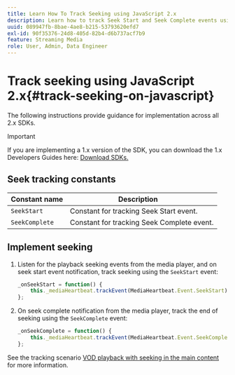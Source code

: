 ```yaml
---
title: Learn How To Track Seeking using JavaScript 2.x
description: Learn how to track Seek Start and Seek Complete events using the Media SDK in browser apps (JS 2.x).
uuid: 089947fb-8bae-4ae8-b215-53793620efd7
exl-id: 90f35376-24d8-405d-82b4-d6b737acf7b9
feature: Streaming Media
role: User, Admin, Data Engineer
---
```

# Track seeking using JavaScript 2.x{#track-seeking-on-javascript}

The following instructions provide guidance for implementation across all 2.x SDKs. 

>[!IMPORTANT]
>
>If you are implementing a 1.x version of the SDK, you can download the 1.x Developers Guides here: [Download SDKs.](/help/getting-started/download-sdks.md)

## Seek tracking constants

|  Constant name  | Description&nbsp;&nbsp;&nbsp;&nbsp;  |
|---|---|
|  `SeekStart`  | Constant for tracking Seek Start event.  |
|  `SeekComplete`  | Constant for tracking Seek Complete event.  |

## Implement seeking

1. Listen for the playback seeking events from the media player, and on seek start event notification, track seeking using the `SeekStart` event:

    ```js
    _onSeekStart = function() {
        this._mediaHeartbeat.trackEvent(MediaHeartbeat.Event.SeekStart);
    };
    ```

1. On seek complete notification from the media player, track the end of seeking using the `SeekComplete` event:

    ```js
    _onSeekComplete = function() {
        this._mediaHeartbeat.trackEvent(MediaHeartbeat.Event.SeekComplete);
    };
    ```

See the tracking scenario [VOD playback with seeking in the main content](/help/use-cases/tracking-scenarios/vod-seeking.md) for more information.
